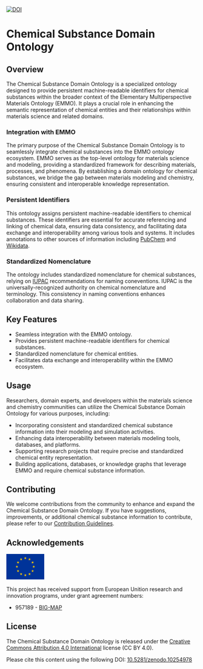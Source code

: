

<!-- markdownlint-disable MD033 -->
[![DOI](https://zenodo.org/badge/697870611.svg)](https://zenodo.org/doi/10.5281/zenodo.10254978)

# Chemical Substance Domain Ontology

## Overview

The Chemical Substance Domain Ontology is a specialized ontology designed to provide persistent machine-readable identifiers for chemical substances within the broader context of the Elementary Multiperspective Materials Ontology (EMMO). It plays a crucial role in enhancing the semantic representation of chemical entities and their relationships within materials science and related domains.

### Integration with EMMO

The primary purpose of the Chemical Substance Domain Ontology is to seamlessly integrate chemical substances into the EMMO ontology ecosystem. EMMO serves as the top-level ontology for materials science and modeling, providing a standardized framework for describing materials, processes, and phenomena. By establishing a domain ontology for chemical substances, we bridge the gap between materials modeling and chemistry, ensuring consistent and interoperable knowledge representation.

### Persistent Identifiers

This ontology assigns persistent machine-readable identifiers to chemical substances. These identifiers are essential for accurate referencing and linking of chemical data, ensuring data consistency, and facilitating data exchange and interoperability among various tools and systems. It includes annotations to other sources of information including [PubChem](https://pubchem.ncbi.nlm.nih.gov/) and [Wikidata](https://www.wikidata.org/). 

### Standardized Nomenclature

The ontology includes standardized nomenclature for chemical substances, relying on [IUPAC](https://iupac.org/what-we-do/nomenclature/) recommendations for naming coneventions. IUPAC is the universally-recognized authority on chemical nomenclature and terminology. This consistency in naming conventions enhances collaboration and data sharing.

## Key Features

- Seamless integration with the EMMO ontology.
- Provides persistent machine-readable identifiers for chemical substances.
- Standardized nomenclature for chemical entities.
- Facilitates data exchange and interoperability within the EMMO ecosystem.

## Usage

Researchers, domain experts, and developers within the materials science and chemistry communities can utilize the Chemical Substance Domain Ontology for various purposes, including:

- Incorporating consistent and standardized chemical substance information into their modeling and simulation activities.
- Enhancing data interoperability between materials modeling tools, databases, and platforms.
- Supporting research projects that require precise and standardized chemical entity representation.
- Building applications, databases, or knowledge graphs that leverage EMMO and require chemical substance information.

## Contributing

We welcome contributions from the community to enhance and expand the Chemical Substance Domain Ontology. If you have suggestions, improvements, or additional chemical substance information to contribute, please refer to our [Contribution Guidelines](CONTRIBUTING.md).

## Acknowledgements

<img src="documentation/images/flag_of_europe.png" alt="EU-Flag" width="100">

This project has received support from European Unition research and innovation programs, under grant agreement numbers:

* 957189 - [BIG-MAP](http://www.big-map.eu/) 

## License

The Chemical Substance Domain Ontology is released under the [Creative Commons Attribution 4.0 International](https://creativecommons.org/licenses/by/4.0/legalcode) license (CC BY 4.0).

Please cite this content using the following DOI: [10.5281/zenodo.10254978](https://zenodo.org/doi/10.5281/zenodo.10254978)
